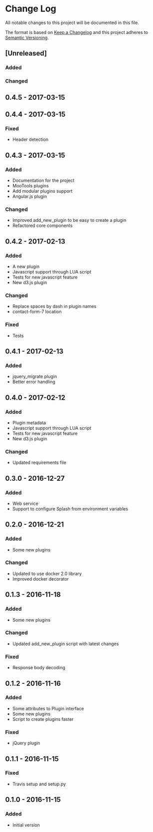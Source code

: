 # Change Log
All notable changes to this project will be documented in this file.

The format is based on [Keep a Changelog](http://keepachangelog.com/)
and this project adheres to [Semantic Versioning](http://semver.org/).

## [Unreleased]
### Added

### Changed

## 0.4.5 - 2017-03-15

## 0.4.4 - 2017-03-15
### Fixed
- Header detection

## 0.4.3 - 2017-03-15
### Added
- Documentation for the project
- MooTools plugins
- Add modular plugins support
- Angular.js plugin

### Changed
- Improved add_new_plugin to be easy to create a plugin
- Refactored core components

## 0.4.2 - 2017-02-13
### Added
- A new plugin
- Javascript support through LUA script
- Tests for new javascript feature
- New d3.js plugin

### Changed
- Replace spaces by dash in plugin names
- contact-form-7 location

### Fixed
- Tests

## 0.4.1 - 2017-02-13
### Added
- jquery_migrate plugin
- Better error handling

## 0.4.0 - 2017-02-12
### Added
- Plugin metadata
- Javascript support through LUA script
- Tests for new javascript feature
- New d3.js plugin

### Changed
- Updated requirements file

## 0.3.0 - 2016-12-27
### Added
- Web service
- Support to configure Splash from environment variables

## 0.2.0 - 2016-12-21
### Added
- Some new plugins

### Changed
- Updated to use docker 2.0 library
- Improved docker decorator

## 0.1.3 - 2016-11-18
### Added
- Some new plugins

### Changed
- Updated add_new_plugin script with latest changes

### Fixed
- Response body decoding

## 0.1.2 - 2016-11-16
### Added
- Some attributes to Plugin interface
- Some new plugins
- Script to create plugins faster

### Fixed
- jQuery plugin

## 0.1.1 - 2016-11-15
### Fixed
- Travis setup and setup.py

## 0.1.0 - 2016-11-15
### Added
- Initial version
